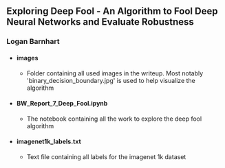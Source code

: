 ## Exploring Deep Fool - An Algorithm to Fool Deep Neural Networks and Evaluate Robustness

### Logan Barnhart

* #### images
   * Folder containing all used images in the writeup. Most notably 'binary_decision_boundary.jpg' is used to help visualize the algorithm
* #### BW_Report_7_Deep_Fool.ipynb 
   * The notebook containing all the work to explore the deep fool algorithm 
* #### imagenet1k_labels.txt
   * Text file containing all labels for the imagenet 1k dataset
